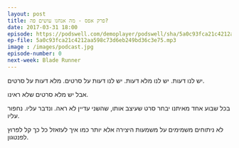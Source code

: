 ```yaml
---
layout: post
title: פרק אפס - מה אנחנו עושים פה?
date: 2017-03-31 18:00
episode: https://podswell.com/demoplayer/podswell/sha/5a0c93fca21c4212aa598c73d6eb249bd36c3e75.mp3?name=movietalker
ep-file: 5a0c93fca21c4212aa598c73d6eb249bd36c3e75.mp3
image : /images/podcast.jpg
episode-number: 0
next-week: Blade Runner
---
```

יש לנו דעות. יש לנו מלא דעות. יש לנו דעות על סרטים. מלא דעות על סרטים.

אבל יש מלא סרטים שלא ראינו.

בכל שבוע אחד מאיתנו יבחר סרט שעיצב אותו, שהשני עדיין לא ראה. ונדבר עליו. נחפור עליו.

לא ניתוחים משמימים על משמעות היצירה אלא יותר כמו איך לעזאזל כל כך קל לפרוץ לפנטגון.
